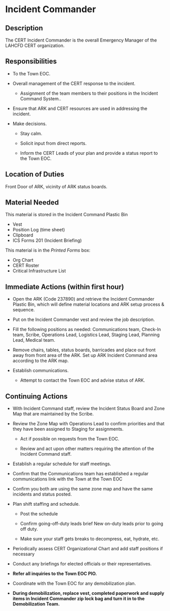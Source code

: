 # Incident Commander

## Description

The CERT Incident Commander is the overall Emergency Manager of the LAHCFD CERT organization.

## Responsibilities

* To the Town EOC.

* Overall management of the CERT response to the incident.

  * Assignment of the team members to their positions in the Incident Command System..

* Ensure that ARK and CERT resources are used in addressing the incident.

* Make decisions.

  * Stay calm.

  * Solicit input from direct reports.

  * Inform the CERT Leads of your plan and provide a status report to the Town EOC.

## Location of Duties

Front Door of ARK, vicinity of ARK status boards.

## Material Needed

This material is stored in the Incident Command Plastic Bin

* Vest
* Position Log \(time sheet\)
* Clipboard
* ICS Forms 201 \(Incident Briefing\)

This material is in the *Printed Forms* box:

* Org Chart
* CERT Roster
* Critical Infrastructure List

## Immediate Actions \(within first hour\)

* Open the ARK \(Code 237890\) and retrieve the Incident Commander Plastic Bin, which will define material locations and ARK setup process & sequence.

* Put on the Incident Commander vest and review the job description.

* Fill the following positions as needed: Communications team, Check-In team, Scribe, Operations Lead, Logistics Lead, Staging Lead, Planning Lead, Medical team.

* Remove chairs, tables, status boards, barricades and place out front away from front area of the ARK. Set up ARK Incident Command area according to the ARK map.

* Establish communications.

  * Attempt to contact the Town EOC and advise status of ARK.

## Continuing Actions

* With Incident Command staff, review the Incident Status Board and Zone Map that are maintained by the Scribe.

* Review the Zone Map with Operations Lead to confirm priorities and that they have been assigned to Staging for assignments.

  * Act if possible on requests from the Town EOC.

  * Review and act upon other matters requiring the attention of the Incident Command staff.

* Establish a regular schedule for staff meetings.

* Confirm that the Communications team has established a regular communications link with the Town at the Town EOC

* Confirm you both are using the same zone map and have the same incidents and status posted.

* Plan shift staffing and schedule.

  * Post the schedule

  * Confirm going-off-duty leads brief New on-duty leads prior to going off duty.

  * Make sure your staff gets breaks to decompress, eat, hydrate, etc.

* Periodically assess CERT Organizational Chart and add staff positions if necessary

* Conduct any briefings for elected officials or their representatives.

* **Refer all inquiries to the Town EOC PIO.**

* Coordinate with the Town EOC for any demobilization plan.

* **During demobilization, replace vest, completed paperwork and supply items in Incident Commander zip lock bag and turn it in to the Demobilization Team.**



